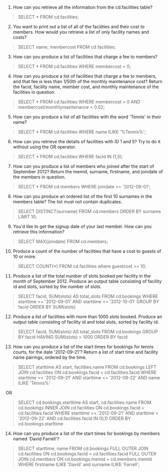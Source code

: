 1. How can you retrieve all the information from the cd.facilities table?

> SELECT * FROM cd.facilities;

2. You want to print out a list of all of the facilities and their cost to members. How would you retrieve a list of only facility names and costs?

> SELECT name, membercost FROM cd.facilities;

3. How can you produce a list of facilities that charge a fee to members?

> SELECT * FROM cd.facilities
WHERE membercost > 0;

4. How can you produce a list of facilities that charge a fee to members, and that fee is less than 1/50th of the monthly maintenance cost? Return the facid, facility name, member cost, and monthly maintenance of the facilities in question.

> SELECT * FROM cd.facilities
WHERE membercost > 0 AND membercost/monthlymaintenance < 0.02;

5. How can you produce a list of all facilities with the word 'Tennis' in their name?

> SELECT * FROM cd.facilities
WHERE name ILIKE '%Tennis%';

6. How can you retrieve the details of facilities with ID 1 and 5? Try to do it without using the OR operator.

> SELECT * FROM cd.facilities
WHERE facid IN (1,5);

7. How can you produce a list of members who joined after the start of September 2012? Return the memid, surname, firstname, and joindate of the members in question.

> SELECT * FROM cd.members
WHERE joindate >= '2012-09-01';

8. How can you produce an ordered list of the first 10 surnames in the members table? The list must not contain duplicates.

> SELECT DISTINCT(surname) FROM cd.members
ORDER BY surname
LIMIT 10;

9. You'd like to get the signup date of your last member. How can you retrieve this information?

> SELECT MAX(joindate) FROM cd.members;

10. Produce a count of the number of facilities that have a cost to guests of 10 or more.

> SELECT COUNT(*) FROM cd.facilities
where guestcost >= 10;

11. Produce a list of the total number of slots booked per facility in the month of September 2012. Produce an output table consisting of facility id and slots, sorted by the number of slots.

> SELECT facid, SUM(slots) AS total_slots FROM cd.bookings
WHERE starttime >= '2012-09-01' AND starttime <= '2012-10-01' 
GROUP BY facid
ORDER BY SUM(slots)

12. Produce a list of facilities with more than 1000 slots booked. Produce an output table consisting of facility id and total slots, sorted by facility id.

> SELECT facid, SUM(slots) AS total_slots FROM cd.bookings
GROUP BY facid
HAVING SUM(slots) > 1000
ORDER BY facid


13. How can you produce a list of the start times for bookings for tennis courts, for the date '2012-09-21'? Return a list of start time and facility name pairings, ordered by the time.

> SELECT starttime AS start, facilities.name FROM cd.bookings
LEFT JOIN cd.facilities
ON cd.bookings.facid = cd.facilities.facid
WHERE starttime >= '2012-09-21' AND starttime <= '2012-09-22' AND name ILIKE 'Tennis%'

OR

>SELECT cd.bookings.starttime AS start, cd.facilities.name 
FROM cd.bookings 
INNER JOIN cd.facilities 
ON cd.bookings.facid = cd.facilities.facid 
WHERE starttime >= '2012-09-21' AND starttime < '2012-09-22' 
AND cd.facilities.facid IN (0,1)
ORDER BY cd.bookings.starttime

14. How can you produce a list of the start times for bookings by members named 'David Farrell'?

> SELECT starttime, name FROM cd.bookings
FULL OUTER JOIN cd.facilities
ON cd.bookings.facid = cd.facilities.facid
FULL OUTER JOIN cd.members
ON cd.bookings.memid = cd.members.memid
WHERE firstname ILIKE 'David' and surname ILIKE 'Farrell';
